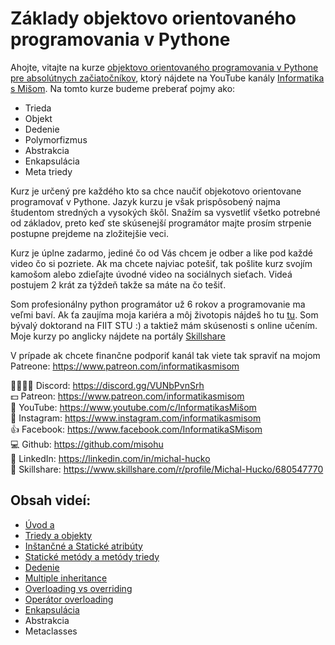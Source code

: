 # Základy objektovo orientovaného programovania v Pythone
Ahojte, vitajte na kurze [objektovo orientovaného programovania v Pythone pre absolútnych začiatočníkov](https://www.youtube.com/playlist?list=PLNAMH_0HgWT_qPUxA1750M5om7iodrCtK), ktorý nájdete na YouTube kanály [Informatika s Mišom](https://www.youtube.com/channel/UChfHPD-cztBLoI-DJyRoSDQ). Na tomto kurze budeme preberať pojmy ako:
- Trieda
- Objekt
- Dedenie
- Polymorfizmus
- Abstrakcia
- Enkapsulácia 
- Meta triedy

Kurz je určený pre každého kto sa chce naučiť objekotovo orientovane programovať v Pythone. Jazyk kurzu je však prispôsobený najma študentom stredných a vysokých škôl. Snažím sa vysvetliť všetko potrebné od základov, preto keď ste skúsenejší programátor majte prosím strpenie postupne prejdeme na zložitejšie veci.  

Kurz je úplne zadarmo, jediné čo od Vás chcem je odber a like pod každé video čo si pozriete. Ak ma chcete najviac potešiť, tak pošlite kurz svojím kamošom alebo zdieľajte úvodné video na sociálnych sieťach. Videá postujem 2 krát za týždeň takže sa máte na čo tešiť. 

Som profesionálny python programátor už 6 rokov a programovanie ma veľmi baví. Ak ťa zaujíma moja kariéra a môj životopis nájdeš ho tu [tu](https://www.linkedin.com/in/michal-hucko-6233aa106/). Som bývalý doktorand na FIIT STU :) a taktiež mám skúsenosti s online učením. Moje kurzy po anglicky nájdete na portály [Skillshare](https://www.skillshare.com/r/profile/Michal-Hucko/680547770)

V prípade ak chcete finančne podporiť kanál tak viete tak spraviť na mojom Patreone: https://www.patreon.com/informatikasmisom 

👨‍👩‍👧‍👦 Discord: https://discord.gg/VUNbPvnSrh</br>
💵 Patreon: https://www.patreon.com/informatikasmisom</br>
🎥 YouTube: https://www.youtube.com/c/InformatikasMišom</br>
📸 Instagram: https://www.instagram.com/informatikasmisom</br>
👍 Facebook: https://www.facebook.com/InformatikaSMisom</br>
💻 Github: https://github.com/misohu</br>
🤵 LinkedIn: https://linkedin.com/in/michal-hucko</br>
🏫 Skillshare: https://www.skillshare.com/r/profile/Michal-Hucko/680547770</br>

## Obsah videí:
- [Úvod a](https://youtu.be/e913JbwsGmI)
- [Triedy a objekty](https://youtu.be/jJv-12C4IHk)
- [Inštančné a Statické atribúty](https://youtu.be/jJv-12C4IHk)
- [Statické metódy a metódy triedy](https://youtu.be/D2-9mL2htxI)
- [Dedenie](https://youtu.be/eERQiO9OIGw)
- [Multiple inheritance](https://youtu.be/zEOeLI5Y-_U)
- [Overloading vs overriding](https://youtu.be/ASRmqrJb5wo)
- [Operátor overloading](https://youtu.be/ZbsW_31jbp8)
- [Enkapsulácia](https://youtu.be/VggGE9bHn64)
- Abstrakcia
- Metaclasses
